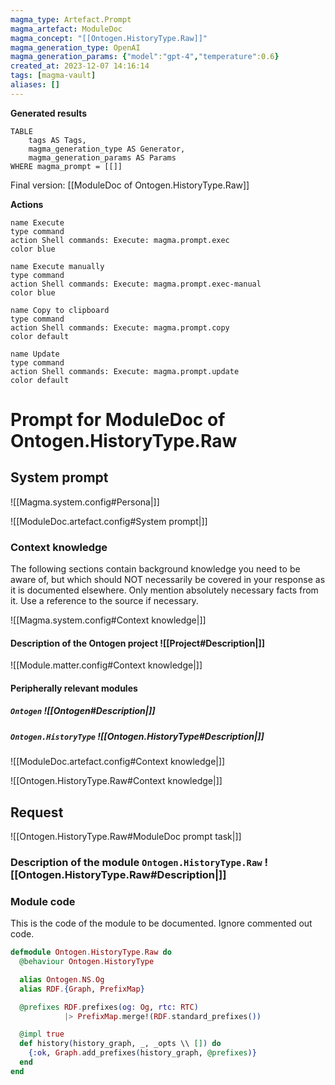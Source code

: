 ```yaml
---
magma_type: Artefact.Prompt
magma_artefact: ModuleDoc
magma_concept: "[[Ontogen.HistoryType.Raw]]"
magma_generation_type: OpenAI
magma_generation_params: {"model":"gpt-4","temperature":0.6}
created_at: 2023-12-07 14:16:14
tags: [magma-vault]
aliases: []
---
```


**Generated results**

```dataview
TABLE
	tags AS Tags,
	magma_generation_type AS Generator,
	magma_generation_params AS Params
WHERE magma_prompt = [[]]
```

Final version: [[ModuleDoc of Ontogen.HistoryType.Raw]]

**Actions**

```button
name Execute
type command
action Shell commands: Execute: magma.prompt.exec
color blue
```
```button
name Execute manually
type command
action Shell commands: Execute: magma.prompt.exec-manual
color blue
```
```button
name Copy to clipboard
type command
action Shell commands: Execute: magma.prompt.copy
color default
```
```button
name Update
type command
action Shell commands: Execute: magma.prompt.update
color default
```

# Prompt for ModuleDoc of Ontogen.HistoryType.Raw

## System prompt

![[Magma.system.config#Persona|]]

![[ModuleDoc.artefact.config#System prompt|]]

### Context knowledge

The following sections contain background knowledge you need to be aware of, but which should NOT necessarily be covered in your response as it is documented elsewhere. Only mention absolutely necessary facts from it. Use a reference to the source if necessary.

![[Magma.system.config#Context knowledge|]]

#### Description of the Ontogen project ![[Project#Description|]]

![[Module.matter.config#Context knowledge|]]

#### Peripherally relevant modules

##### `Ontogen` ![[Ontogen#Description|]]

##### `Ontogen.HistoryType` ![[Ontogen.HistoryType#Description|]]

![[ModuleDoc.artefact.config#Context knowledge|]]

![[Ontogen.HistoryType.Raw#Context knowledge|]]


## Request

![[Ontogen.HistoryType.Raw#ModuleDoc prompt task|]]

### Description of the module `Ontogen.HistoryType.Raw` ![[Ontogen.HistoryType.Raw#Description|]]

### Module code

This is the code of the module to be documented. Ignore commented out code.

```elixir
defmodule Ontogen.HistoryType.Raw do
  @behaviour Ontogen.HistoryType

  alias Ontogen.NS.Og
  alias RDF.{Graph, PrefixMap}

  @prefixes RDF.prefixes(og: Og, rtc: RTC)
            |> PrefixMap.merge!(RDF.standard_prefixes())

  @impl true
  def history(history_graph, _, _opts \\ []) do
    {:ok, Graph.add_prefixes(history_graph, @prefixes)}
  end
end

```
